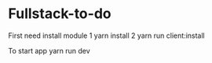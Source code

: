 # Fullstack-to-do

First need install module
1 yarn install
2 yarn run client:install

To start app 
yarn run dev
